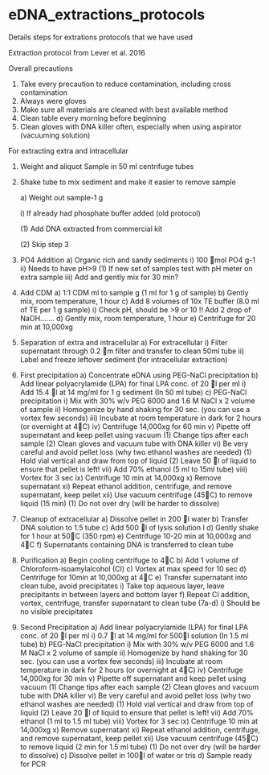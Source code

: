 # eDNA_extractions_protocols
Details steps for extrations protocols that we have used


Extraction protocol from Lever et al. 2016

Overall precautions
1.	Take every precaution to reduce contamination, including cross contamination
2.	Always were gloves
3.	Make sure all materials are cleaned with best available method
4.	Clean table every morning before beginning
5.	Clean gloves with DNA killer often, especially when using aspirator (vacuuming solution)

For extracting extra and intracellular
1)	Weight and aliquot Sample in 50 ml centrifuge tubes

2)	Shake tube to mix sediment and make it easier to remove sample

    a)	Weight out sample-1 g
  
    i)	If already had phosphate buffer added (old protocol)
    
      (1)	Add DNA extracted from commercial kit
      
      (2)	Skip step 3
      
3)	PO4 Addition
  a)	Organic rich and sandy sediments
    i)	100 mol PO4 g-1
    ii)	Needs to have pH>9
        (1)	If new set of samples test with pH meter on extra sample
    iii)	Add and gently mix for 30 min?
4)	Add CDM
   a)	1:1 CDM ml to sample g (1 ml for 1 g of sample)
  b)	Gently mix, room temperature, 1 hour
  c)	Add 8 volumes of 10x TE buffer (8.0 ml of TE per 1 g sample)
    i)	Check pH, should be >9 or 10 !! Add 2 drop of NaOH…….
  d)	Gently mix, room temperature, 1 hour
  e)	Centrifuge for 20 min at 10,000xg 
5)	Separation of extra and intracellular
  a)	For extracellular
    i)	Filter supernatant through 0.2 m filter and transfer to clean 50ml tube
    ii)	Label and freeze leftover sediment (for intracellular extraction)
6)	First precipitation 
  a)	Concentrate eDNA using PEG-NaCl precipitation
  b)	Add linear polyacrylamide (LPA) for final LPA conc. of 20 l per ml 
    i)	Add 15.4 l at 14 mg/ml for 1 g sediment (In 50 ml tube)
  c)	PEG-NaCl precipitation
    i)	Mix with 30% w/v PEG 6000 and 1.6 M NaCl x 2 volume of sample
    ii)	Homogenize by hand shaking for 30 sec. (you can use a vortex few seconds)
    iii)	Incubate at room temperature in dark for 2 hours (or overnight at 4C)
    iv)	Centrifuge 14,000xg for 60 min 
    v)	Pipette off supernatant and keep pellet using vacuum
      (1)	Change tips after each sample
      (2)	Clean gloves and vacuum tube with DNA killer
    vi)	Be very careful and avoid pellet loss (why two ethanol washes are needed)
      (1)	Hold vial vertical and draw from top of liquid
      (2)	Leave 50 l of liquid to ensure that pellet is left!
    vii)	Add 70% ethanol (5 ml to 15ml tube)
    viii)	Vortex for 3 sec
    ix)	Centrifuge 10 min at 14,000xg
    x)	Remove supernatant
    xi)	Repeat ethanol addition, centrifuge, and remove supernatant, keep pellet
    xii)	Use vacuum centrifuge (45C) to remove liquid (15 min)
        (1)	Do not over dry (will be harder to dissolve)
7)	Cleanup of extracellular
  a)	Dissolve pellet in 200 l water
  b)	Transfer DNA solution to 1.5 tube
  c)	Add 500 l of lysis solution I
  d)	Gently shake for 1 hour at 50C (350 rpm)
  e)	Centrifuge 10-20 min at 10,000xg and 4C
  f)	Supernatants containing DNA is transferred to clean tube
8)	Purification
  a)	Begin cooling centrifuge to 4C
  b)	Add 1 volume of Chloroform-isoamylalcohol (CI)
  c)	Vortex at max speed for 10 sec
  d)	Centrifuge for 10min at 10,000xg at 4C
  e)	Transfer supernatant into clean tube, avoid precipitates
    i)	Take top aqueous layer, leave precipitants in between layers and bottom layer
  f)	Repeat CI addition, vortex, centrifuge, transfer supernatant to clean tube (7a-d)
    i)	Should be no visible precipitates
9)	Second Precipitation 
  a)	Add linear polyacrylamide (LPA) for final LPA conc. of 20 l per ml 
    i)	0.7 l at 14 mg/ml for 500l solution (In 1.5 ml tube)
  b)	PEG-NaCl precipitation
    i)	Mix with 30% w/v PEG 6000 and 1.6 M NaCl x 2 volume of sample
    ii)	Homogenize by hand shaking for 30 sec. (you can use a vortex few seconds)
    iii)	Incubate at room temperature in dark for 2 hours (or overnight at 4C)
    iv)	Centrifuge 14,000xg for 30 min
    v)	Pipette off supernatant and keep pellet using vacuum
      (1)	Change tips after each sample
      (2)	Clean gloves and vacuum tube with DNA killer
    vi)	Be very careful and avoid pellet loss (why two ethanol washes are needed)
      (1)	Hold vial vertical and draw from top of liquid
      (2)	Leave 20 l of liquid to ensure that pellet is left!
    vii)	Add 70% ethanol (1 ml to 1.5 ml tube)
    viii)	Vortex for 3 sec
    ix)	Centrifuge 10 min at 14,000xg
    x)	Remove supernatant
    xi)	Repeat ethanol addition, centrifuge, and remove supernatant, keep pellet
    xii)	Use vacuum centrifuge (45C) to remove liquid (2 min for 1.5 ml tube)
      (1)	Do not over dry (will be harder to dissolve)
  c)	Dissolve pellet in 100l of water or tris
d)	Sample ready for PCR 
